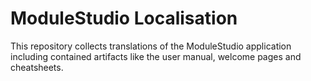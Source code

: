 ModuleStudio Localisation
=========================

This repository collects translations of the ModuleStudio application including
contained artifacts like the user manual, welcome pages and cheatsheets.